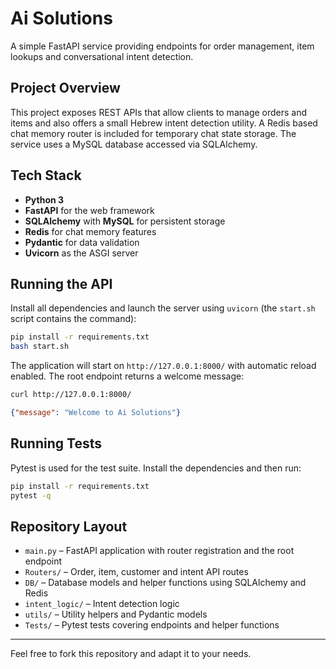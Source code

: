 # Ai Solutions

A simple FastAPI service providing endpoints for order management, item lookups and conversational intent detection.

## Project Overview

This project exposes REST APIs that allow clients to manage orders and items and also offers a small Hebrew intent detection utility. A Redis based chat memory router is included for temporary chat state storage. The service uses a MySQL database accessed via SQLAlchemy.

## Tech Stack

- **Python 3**
- **FastAPI** for the web framework
- **SQLAlchemy** with **MySQL** for persistent storage
- **Redis** for chat memory features
- **Pydantic** for data validation
- **Uvicorn** as the ASGI server

## Running the API

Install all dependencies and launch the server using `uvicorn` (the `start.sh` script contains the command):

```bash
pip install -r requirements.txt
bash start.sh
```

The application will start on `http://127.0.0.1:8000/` with automatic reload enabled. The root endpoint returns a welcome message:

```bash
curl http://127.0.0.1:8000/
```

```json
{"message": "Welcome to Ai Solutions"}
```

## Running Tests

Pytest is used for the test suite. Install the dependencies and then run:

```bash
pip install -r requirements.txt
pytest -q
```

## Repository Layout

- `main.py` – FastAPI application with router registration and the root endpoint
- `Routers/` – Order, item, customer and intent API routes
- `DB/` – Database models and helper functions using SQLAlchemy and Redis
- `intent_logic/` – Intent detection logic
- `utils/` – Utility helpers and Pydantic models
- `Tests/` – Pytest tests covering endpoints and helper functions

---

Feel free to fork this repository and adapt it to your needs.
